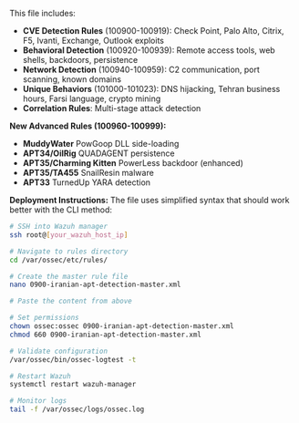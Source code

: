 This file includes:

- **CVE Detection Rules** (100900-100919): Check Point, Palo Alto, Citrix, F5, Ivanti, Exchange, Outlook exploits
- **Behavioral Detection** (100920-100939): Remote access tools, web shells, backdoors, persistence
- **Network Detection** (100940-100959): C2 communication, port scanning, known domains
- **Unique Behaviors** (101000-101023): DNS hijacking, Tehran business hours, Farsi language, crypto mining
- **Correlation Rules**: Multi-stage attack detection

**New Advanced Rules (100960-100999):**

- **MuddyWater** PowGoop DLL side-loading
- **APT34/OilRig** QUADAGENT persistence
- **APT35/Charming Kitten** PowerLess backdoor (enhanced)
- **APT35/TA455** SnailResin malware
- **APT33** TurnedUp YARA detection

**Deployment Instructions:**
The file uses simplified syntax that should work better with the CLI method:

```bash
# SSH into Wazuh manager
ssh root@[your_wazuh_host_ip]

# Navigate to rules directory
cd /var/ossec/etc/rules/

# Create the master rule file
nano 0900-iranian-apt-detection-master.xml

# Paste the content from above

# Set permissions
chown ossec:ossec 0900-iranian-apt-detection-master.xml
chmod 660 0900-iranian-apt-detection-master.xml

# Validate configuration
/var/ossec/bin/ossec-logtest -t

# Restart Wazuh
systemctl restart wazuh-manager

# Monitor logs
tail -f /var/ossec/logs/ossec.log
```
